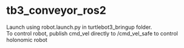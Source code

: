 # tb3_conveyor_ros2
Launch using robot.launch.py in turtlebot3_bringup folder.  
To control robot, publish cmd_vel directly to /cmd_vel_safe to control holonomic robot